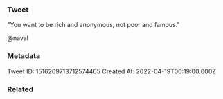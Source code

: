 ### Tweet
"You want to be rich and anonymous, not poor and famous." 

@naval

### Metadata
Tweet ID: 1516209713712574465
Created At: 2022-04-19T00:19:00.000Z

### Related


